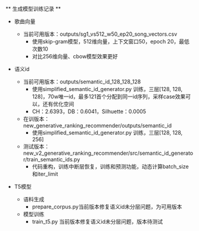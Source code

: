 ** 生成模型训练记录 **
- 歌曲向量
    - 当前可用版本：outputs/sg1_vs512_w50_ep20_song_vectors.csv
        - 使用skip-gram模型，512维向量，上下文窗口50，epoch 20，最低次数10
        - 对比256维向量、cbow模型效果更好

- 语义id
    - 当前可用版本：outputs/semantic_id_128_128_128
        - 使用simplified_semantic_id_generator.py 训练，三层[128, 128, 128]，70w唯一id，最多121首个分配到同一id序列，采样case效果可以，还有优化空间
        - CH：2.6393，DB：0.6041，Silhuette：0.0005
    - 在训版本：new_generative_ranking_recommender/outputs/semantic_id
        - 使用simplified_semantic_id_generator.py 训练，三层[128, 128, 256]
    - 测试版本：new_v2_generative_ranking_recommender/src/semantic_id_generator/train_semantic_ids.py
        - 代码重构，训练中断层恢复，训练和预测功能，动态计算batch_size和iter_limit

- T5模型
    - 语料生成
       - prepare_corpus.py当前版本修复语义id未分层问题，为可用版本
    - 模型训练
       - train_t5.py 当前版本修复语义id未分层问题，版本待测试